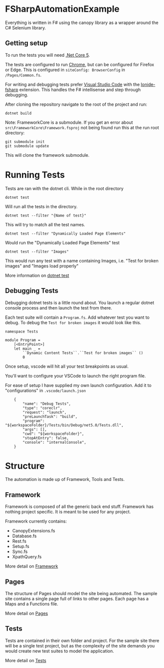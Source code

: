 # FSharpAutomationExample

Everything is written in F# using the canopy library as a wrapper around the C# Selenium library.

## Getting setup 

To run the tests you will need [.Net Core 5](https://dotnet.microsoft.com/download). 

The tests are configured to run [Chrome](https://www.google.com/chrome/), but can be configured for Firefox or Edge.
This is configured in `siteConfig: BrowserConfig` in `/Pages/Common.fs`.

For writing and debugging tests prefer [Visual Studio Code](https://code.visualstudio.com/) with the [Ionide-fsharp](https://marketplace.visualstudio.com/items?itemName=Ionide.Ionide-fsharp) extension.
This handles the F# intellisense and step through debugging.

After cloning the repository navigate to the root of the project and run:

    dotnet build

Note: FrameworkCore is a submodule. 
If you get an error about `src\FrameworkCore\Framework.fsproj` not being found run this at the run root directory: 

    git submodule init
    git submodule update
    
This will clone the framework submodule.

# Running Tests

Tests are ran with the dotnet cli. While in the root directory 

    dotnet test

Will run all the tests in the directory.

    dotnet test --filter "{Name of test}"

This will try to match all the test names.

    dotnet test --filter "Dynamically Loaded Page Elements"

Would run the "Dynamically Loaded Page Elements" test

    dotnet test --filter "Images"

This would run any test with a name containing Images, i.e. "Test for broken images" and "Images load properly"

More information on [dotnet test](https://docs.microsoft.com/en-us/dotnet/core/tools/dotnet-test)

## Debugging Tests

Debugging dotnet tests is a little round about.
You launch a regular dotnet console process and then launch the test from there. 

Each test suite will contain a `Program.fs`. Add whatever test you want to debug.
To debug the `Test for broken images` it would look like this.

    namespace Tests

    module Program = 
        [<EntryPoint>]
        let main _ = 
            ``Dynamic Content Tests``.``Test for broken images`` ()
            0

Once setup, vscode will hit all your test breakpoints as usual.

You'll want to configure your VSCode to launch the right program file.

For ease of setup I have supplied my own launch configuration. Add it to "configurations" in `.vscode/launch.json`

        {
            "name": "Debug Tests",
            "type": "coreclr",
            "request": "launch",
            "preLaunchTask": "build",
            "program": "${workspaceFolder}/Tests/bin/Debug/net5.0/Tests.dll",
            "args": [],
            "cwd": "${workspaceFolder}",
            "stopAtEntry": false,
            "console": "internalConsole",
        }

# Structure

The automation is made up of Framework, Tools and Tests.

## Framework

Framework is composed of all the generic back end stuff. Framework has nothing project specific. It is meant to be used for any project. 

Framework currently contains:
- CanopyExtensions.fs
- Database.fs
- Rest.fs
- Setup.fs
- Sync.fs
- XpathQuery.fs

More detail on [Framework](./docs/framework.md)

## Pages

The structure of Pages should model the site being automated.
The sample site contains a single page full of links to other pages.
Each page has a Maps and a Functions file.

More detail on [Pages](./docs/pages.md)

## Tests

Tests are contained in their own folder and project.
For the sample site there will be a single test project, but as the complexity of the site demands you would create new test suites to model the application.

More detail on [Tests](./docs/tests.md)